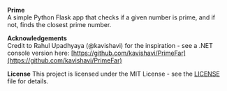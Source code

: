 __Prime__  
A simple Python Flask app that checks if a given number is prime, and if not, finds the closest prime number.

__Acknowledgements__  
Credit to Rahul Upadhyaya (@kavishavi) for the inspiration - see a .NET console version here: [https://github.com/kavishavi/PrimeFar](https://github.com/kavishavi/PrimeFar) 

__License__
This project is licensed under the MIT License - see the [LICENSE](LICENSE) file for details.